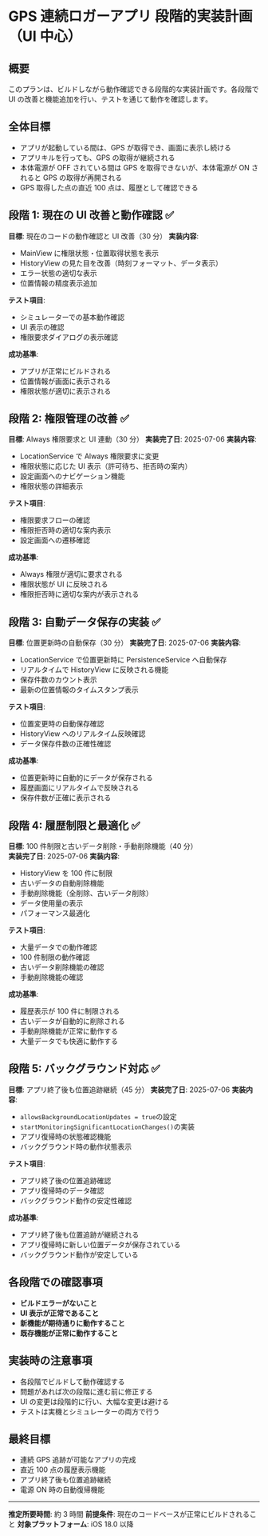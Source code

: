 # GPS 連続ロガーアプリ 段階的実装計画（UI 中心）

## 概要

このプランは、ビルドしながら動作確認できる段階的な実装計画です。各段階で UI の改善と機能追加を行い、テストを通じて動作を確認します。

## 全体目標

- アプリが起動している間は、GPS が取得でき、画面に表示し続ける
- アプリキルを行っても、GPS の取得が継続される
- 本体電源が OFF されている間は GPS を取得できないが、本体電源が ON されると GPS の取得が再開される
- GPS 取得した点の直近 100 点は、履歴として確認できる

## 段階 1: 現在の UI 改善と動作確認 ✅

**目標**: 現在のコードの動作確認と UI 改善（30 分）
**実装内容**:

- MainView に権限状態・位置取得状態を表示
- HistoryView の見た目を改善（時刻フォーマット、データ表示）
- エラー状態の適切な表示
- 位置情報の精度表示追加

**テスト項目**:

- シミュレーターでの基本動作確認
- UI 表示の確認
- 権限要求ダイアログの表示確認

**成功基準**:

- アプリが正常にビルドされる
- 位置情報が画面に表示される
- 権限状態が適切に表示される

## 段階 2: 権限管理の改善 ✅

**目標**: Always 権限要求と UI 連動（30 分）
**実装完了日**: 2025-07-06
**実装内容**:

- LocationService で Always 権限要求に変更
- 権限状態に応じた UI 表示（許可待ち、拒否時の案内）
- 設定画面へのナビゲーション機能
- 権限状態の詳細表示

**テスト項目**:

- 権限要求フローの確認
- 権限拒否時の適切な案内表示
- 設定画面への遷移確認

**成功基準**:

- Always 権限が適切に要求される
- 権限状態が UI に反映される
- 権限拒否時に適切な案内が表示される

## 段階 3: 自動データ保存の実装 ✅

**目標**: 位置更新時の自動保存（30 分）
**実装完了日**: 2025-07-06
**実装内容**:

- LocationService で位置更新時に PersistenceService へ自動保存
- リアルタイムで HistoryView に反映される機能
- 保存件数のカウント表示
- 最新の位置情報のタイムスタンプ表示

**テスト項目**:

- 位置変更時の自動保存確認
- HistoryView へのリアルタイム反映確認
- データ保存件数の正確性確認

**成功基準**:

- 位置更新時に自動的にデータが保存される
- 履歴画面にリアルタイムで反映される
- 保存件数が正確に表示される

## 段階 4: 履歴制限と最適化 ✅

**目標**: 100 件制限と古いデータ削除・手動削除機能（40 分）  
**実装完了日**: 2025-07-06
**実装内容**:

- HistoryView を 100 件に制限
- 古いデータの自動削除機能
- 手動削除機能（全削除、古いデータ削除）
- データ使用量の表示
- パフォーマンス最適化

**テスト項目**:

- 大量データでの動作確認
- 100 件制限の動作確認
- 古いデータ削除機能の確認
- 手動削除機能の確認

**成功基準**:

- 履歴表示が 100 件に制限される
- 古いデータが自動的に削除される
- 手動削除機能が正常に動作する
- 大量データでも快適に動作する

## 段階 5: バックグラウンド対応 ✅

**目標**: アプリ終了後も位置追跡継続（45 分）
**実装完了日**: 2025-07-06
**実装内容**:

- `allowsBackgroundLocationUpdates = true`の設定
- `startMonitoringSignificantLocationChanges()`の実装
- アプリ復帰時の状態確認機能
- バックグラウンド時の動作状態表示

**テスト項目**:

- アプリ終了後の位置追跡確認
- アプリ復帰時のデータ確認
- バックグラウンド動作の安定性確認

**成功基準**:

- アプリ終了後も位置追跡が継続される
- アプリ復帰時に新しい位置データが保存されている
- バックグラウンド動作が安定している

## 各段階での確認事項

- **ビルドエラーがないこと**
- **UI 表示が正常であること**
- **新機能が期待通りに動作すること**
- **既存機能が正常に動作すること**

## 実装時の注意事項

- 各段階でビルドして動作確認する
- 問題があれば次の段階に進む前に修正する
- UI の変更は段階的に行い、大幅な変更は避ける
- テストは実機とシミュレーターの両方で行う

## 最終目標

- 連続 GPS 追跡が可能なアプリの完成
- 直近 100 点の履歴表示機能
- アプリ終了後も位置追跡継続
- 電源 ON 時の自動復帰機能

---

**推定所要時間**: 約 3 時間
**前提条件**: 現在のコードベースが正常にビルドされること
**対象プラットフォーム**: iOS 18.0 以降
